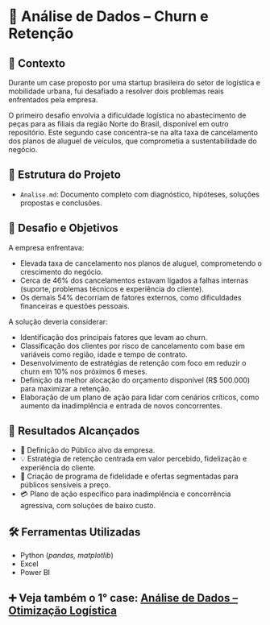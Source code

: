 # 🔁 Análise de Dados – Churn e Retenção

## 🏢 Contexto
Durante um case proposto por uma startup brasileira do setor de logística e mobilidade urbana, fui desafiado a resolver dois problemas reais enfrentados pela empresa.

O primeiro desafio envolvia a dificuldade logística no abastecimento de peças para as filiais da região Norte do Brasil, disponível em outro repositório. Este segundo case concentra-se na alta taxa de cancelamento dos planos de aluguel de veículos, que comprometia a sustentabilidade do negócio.

## 📁 Estrutura do Projeto
- `Analise.md`: Documento completo com diagnóstico, hipóteses, soluções propostas e conclusões.

## 📌 Desafio e Objetivos

A empresa enfrentava:

- Elevada taxa de cancelamento nos planos de aluguel, comprometendo o crescimento do negócio.
- Cerca de 46% dos cancelamentos estavam ligados a falhas internas (suporte, problemas técnicos e experiência do cliente).
- Os demais 54% decorriam de fatores externos, como dificuldades financeiras e questões pessoais.

A solução deveria considerar:

- Identificação dos principais fatores que levam ao churn.
- Classificação dos clientes por risco de cancelamento com base em variáveis como região, idade e tempo de contrato.
- Desenvolvimento de estratégias de retenção com foco em reduzir o churn em 10% nos próximos 6 meses.
- Definição da melhor alocação do orçamento disponível (R$ 500.000) para maximizar a retenção.
- Elaboração de um plano de ação para lidar com cenários críticos, como aumento da inadimplência e entrada de novos concorrentes.

## 🎯 Resultados Alcançados
- 🛵 Definição do Público alvo da empresa.
- 💡 Estratégia de retenção centrada em valor percebido, fidelização e experiência do cliente.
- 🎁 Criação de programa de fidelidade e ofertas segmentadas para públicos sensíveis a preço.
- 💳 Plano de ação específico para inadimplência e concorrência agressiva, com soluções de baixo custo.

## 🛠️ Ferramentas Utilizadas
- Python (*pandas, matplotlib*)
- Excel
- Power BI

## ➕ Veja também o 1° case: [Análise de Dados – Otimização Logística](https://github.com/PauloJr007/Supply-Chain-Optimization)








